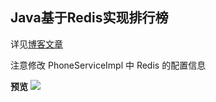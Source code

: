 ## Java基于Redis实现排行榜

详见[博客文章](http://nullpointer.pw/Java实现排行榜基于Redis.html)

注意修改 PhoneServiceImpl 中 Redis 的配置信息

**预览**
![](http://img12345.5-project.com/20180610152859148695744.png)
